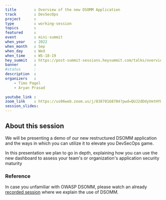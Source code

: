 ```yaml
---
title        : Overview of the new DSOMM Application
track        : DevSecOps
project      : 
type         : working-session
topics       : 
featured     :
event        : mini-summit
when_year    : 2022
when_month   : Sep
when_day     : Wed
when_time    : WS-18-19
hey_summit   : https://post-summit-sessions.heysummit.com/talks/overview-of-the-new-dsomm-application/
banner       : 
#status      : 
description  :
organizers   :
    - Timo Pagel
    - Aryan Prasad
       
youtube_link : 
zoom_link    : https://us06web.zoom.us/j/83878168704?pwd=QUJ2dDdyVmtHYURlOW9wOHRYZ0RoZz09
session_slides:
---
```




## About this session

We will be presenting a demo of our new restructured DSOMM application and the ways in which you can utilize it to elevate you DevSecOps game.

In this presentation we plan to go in depth, explaining how you can use the new dashboard to assess your team's or organization's application security maturity

### Reference

In case you unfamiliar with OWASP DSOMM, please watch an already [recorded session](https://www.youtube.com/watch?app=desktop&v=lLMLGIzl56M) where we explain the use of DSOMM.
